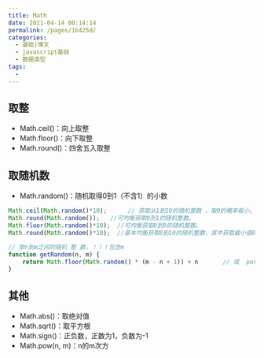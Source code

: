 ```yaml
---
title: Math
date: 2021-04-14 00:14:14
permalink: /pages/1b425d/
categories:
  - 基础|博文
  - javascript基础
  - 数据类型
tags:
  -
---
```


## 取整
+ Math.ceil()：向上取整
+ Math.floor()：向下取整
+ Math.round()：四舍五入取整


## 取随机数
+ Math.random()：随机取得0到1（不含1）的小数


```js
Math.ceil(Math.random()*10);      // 获取从1到10的随机整数 ，取0的概率极小。
Math.round(Math.random());   //可均衡获取0到1的随机整数。
Math.floor(Math.random()*10);  //可均衡获取0到9的随机整数。
Math.round(Math.random()*10);  //基本均衡获取0到10的随机整数，其中获取最小值0和最大值10的几率少一半，因为0只能是0~0.5取得，10只能是9.5~10取得

// 取n到m之间的随机 整 数，！！！包含m
function getRandom(n, m) {
    return Math.floor(Math.random() * (m - n + 1)) + n       // 或  parseInt(Math.random() * (m - n + 1)) + n
}
```


## 其他
+ Math.abs()：取绝对值
+ Math.sqrt()：取平方根
+ Math.sign()：正负数，正数为1，负数为-1
+ Math.pow(n, m)：n的m次方